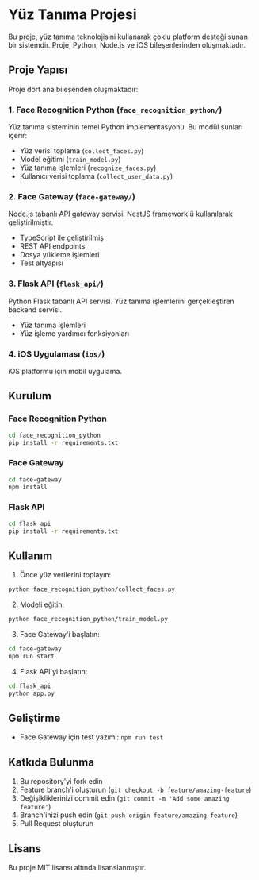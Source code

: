 # Yüz Tanıma Projesi

Bu proje, yüz tanıma teknolojisini kullanarak çoklu platform desteği sunan bir sistemdir. Proje, Python, Node.js ve iOS bileşenlerinden oluşmaktadır.

## Proje Yapısı

Proje dört ana bileşenden oluşmaktadır:

### 1. Face Recognition Python (`face_recognition_python/`)
Yüz tanıma sisteminin temel Python implementasyonu. Bu modül şunları içerir:
- Yüz verisi toplama (`collect_faces.py`)
- Model eğitimi (`train_model.py`)
- Yüz tanıma işlemleri (`recognize_faces.py`)
- Kullanıcı verisi toplama (`collect_user_data.py`)

### 2. Face Gateway (`face-gateway/`)
Node.js tabanlı API gateway servisi. NestJS framework'ü kullanılarak geliştirilmiştir.
- TypeScript ile geliştirilmiş
- REST API endpoints
- Dosya yükleme işlemleri
- Test altyapısı

### 3. Flask API (`flask_api/`)
Python Flask tabanlı API servisi. Yüz tanıma işlemlerini gerçekleştiren backend servisi.
- Yüz tanıma işlemleri
- Yüz işleme yardımcı fonksiyonları

### 4. iOS Uygulaması (`ios/`)
iOS platformu için mobil uygulama.

## Kurulum

### Face Recognition Python
```bash
cd face_recognition_python
pip install -r requirements.txt
```

### Face Gateway
```bash
cd face-gateway
npm install
```

### Flask API
```bash
cd flask_api
pip install -r requirements.txt
```

## Kullanım

1. Önce yüz verilerini toplayın:
```bash
python face_recognition_python/collect_faces.py
```

2. Modeli eğitin:
```bash
python face_recognition_python/train_model.py
```

3. Face Gateway'i başlatın:
```bash
cd face-gateway
npm run start
```

4. Flask API'yi başlatın:
```bash
cd flask_api
python app.py
```

## Geliştirme

- Face Gateway için test yazımı: `npm run test`

## Katkıda Bulunma

1. Bu repository'yi fork edin
2. Feature branch'i oluşturun (`git checkout -b feature/amazing-feature`)
3. Değişikliklerinizi commit edin (`git commit -m 'Add some amazing feature'`)
4. Branch'inizi push edin (`git push origin feature/amazing-feature`)
5. Pull Request oluşturun

## Lisans

Bu proje MIT lisansı altında lisanslanmıştır. 